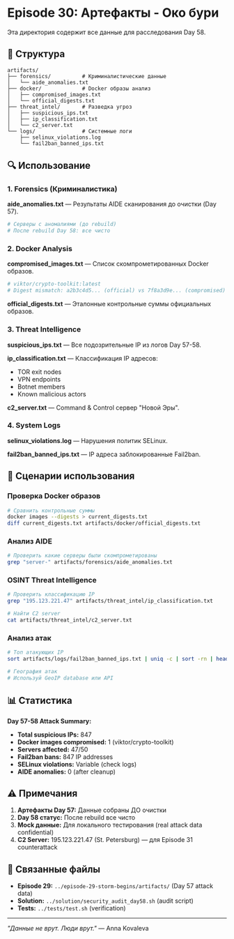 # Episode 30: Артефакты - Око бури

Эта директория содержит все данные для расследования Day 58.

## 📂 Структура

```
artifacts/
├── forensics/          # Криминалистические данные
│   └── aide_anomalies.txt
├── docker/             # Docker образы анализ
│   ├── compromised_images.txt
│   └── official_digests.txt
├── threat_intel/       # Разведка угроз
│   ├── suspicious_ips.txt
│   ├── ip_classification.txt
│   └── c2_server.txt
└── logs/               # Системные логи
    ├── selinux_violations.log
    └── fail2ban_banned_ips.txt
```

## 🔍 Использование

### 1. Forensics (Криминалистика)

**aide_anomalies.txt** — Результаты AIDE сканирования до очистки (Day 57).

```bash
# Серверы с аномалиями (до rebuild)
# После rebuild Day 58: все чисто
```

### 2. Docker Analysis

**compromised_images.txt** — Список скомпрометированных Docker образов.

```bash
# viktor/crypto-toolkit:latest
# Digest mismatch: a2b3c4d5... (official) vs 7f8a3d9e... (compromised)
```

**official_digests.txt** — Эталонные контрольные суммы официальных образов.

### 3. Threat Intelligence

**suspicious_ips.txt** — Все подозрительные IP из логов Day 57-58.

**ip_classification.txt** — Классификация IP адресов:
- TOR exit nodes
- VPN endpoints
- Botnet members
- Known malicious actors

**c2_server.txt** — Command & Control сервер "Новой Эры".

### 4. System Logs

**selinux_violations.log** — Нарушения политик SELinux.

**fail2ban_banned_ips.txt** — IP адреса заблокированные Fail2ban.

## 🎯 Сценарии использования

### Проверка Docker образов

```bash
# Сравнить контрольные суммы
docker images --digests > current_digests.txt
diff current_digests.txt artifacts/docker/official_digests.txt
```

### Анализ AIDE

```bash
# Проверить какие серверы были скомпрометированы
grep "server-" artifacts/forensics/aide_anomalies.txt
```

### OSINT Threat Intelligence

```bash
# Проверить классификацию IP
grep "195.123.221.47" artifacts/threat_intel/ip_classification.txt

# Найти C2 server
cat artifacts/threat_intel/c2_server.txt
```

### Анализ атак

```bash
# Топ атакующих IP
sort artifacts/logs/fail2ban_banned_ips.txt | uniq -c | sort -rn | head -10

# География атак
# Используй GeoIP database или API
```

## 📊 Статистика

**Day 57-58 Attack Summary:**
- **Total suspicious IPs:** 847
- **Docker images compromised:** 1 (viktor/crypto-toolkit)
- **Servers affected:** 47/50
- **Fail2ban bans:** 847 IP addresses
- **SELinux violations:** Variable (check logs)
- **AIDE anomalies:** 0 (after cleanup)

## ⚠️ Примечания

1. **Артефакты Day 57:** Данные собраны ДО очистки
2. **Day 58 статус:** После rebuild все чисто
3. **Mock данные:** Для локального тестирования (real attack data confidential)
4. **C2 Server:** 195.123.221.47 (St. Petersburg) — для Episode 31 counterattack

## 🔗 Связанные файлы

- **Episode 29:** `../episode-29-storm-begins/artifacts/` (Day 57 attack data)
- **Solution:** `../solution/security_audit_day58.sh` (audit script)
- **Tests:** `../tests/test.sh` (verification)

---

*"Данные не врут. Люди врут."* — Anna Kovaleva


